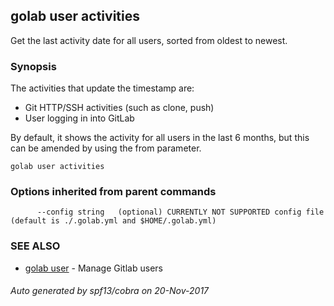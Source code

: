 ## golab user activities

Get the last activity date for all users, sorted from oldest to newest.

### Synopsis


The activities that update the timestamp are:

* Git HTTP/SSH activities (such as clone, push)
* User logging in into GitLab

By default, it shows the activity for all users in the last 6 months, but this can be amended by using the from parameter.

```
golab user activities
```

### Options inherited from parent commands

```
      --config string   (optional) CURRENTLY NOT SUPPORTED config file (default is ./.golab.yml and $HOME/.golab.yml)
```

### SEE ALSO
* [golab user](golab_user.md)	 - Manage Gitlab users

###### Auto generated by spf13/cobra on 20-Nov-2017
